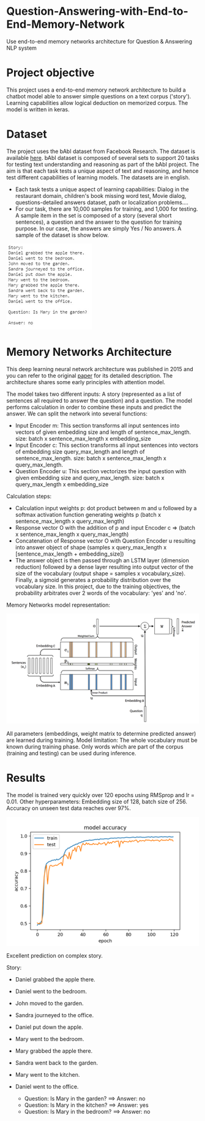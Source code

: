 # Question-Answering-with-End-to-End-Memory-Network
Use end-to-end memory networks architecture for Question &amp; Answering NLP system

# Project objective
This project uses a end-to-end memory network architecture to build a chatbot model able to answer simple questions on a text corpus ('story'). Learning capabilities allow logical deduction on memorized corpus. The model is written in keras.

# Dataset

The project uses the bAbI dataset from Facebook Research. The dataset is available [here](https://research.fb.com/downloads/babi/). bAbI dataset is composed of several sets to support 20 tasks for testing text understanding and reasoning as part of the bAbI project. The aim is that each task tests a unique aspect of text and reasoning, and hence test different capabilities of learning models. The datasets are in english.
- Each task tests a unique aspect of learning capabilities: Dialog in the restaurant domain, children's book missing word test, Movie dialog, questions-detailed answers dataset, path or localization problems....
- For our task, there are 10,000 samples for training, and 1,000 for testing. A sample item in the set is composed of a story (several short sentences), a question and the answer to the question for training purpose. In our case, the answers are simply Yes / No answers. A sample of the dataset is show below.

![](asset/sample.jpg)

# Memory Networks Architecture

This deep learning neural network architecture was published in 2015 and you can refer to the original [paper](https://arxiv.org/abs/1503.08895) for its detailed description. The architecture shares some early principles with attention model.

The model takes two different inputs: A story (represented as a list of sentences all required to answer the question) and a question. The model performs calculation in order to combine these inputs and predict the answer. We can split the network into several functions:
- Input Encoder m: This section transforms all input sentences into vectors of given embedding size and length of sentence_max_length. size: batch x sentence_max_length x embedding_size
- Input Encoder c: This section transforms all input sentences into vectors of embedding size query_max_length and length of sentence_max_length. size: batch x sentence_max_length x query_max_length.
- Question Encoder u: This section vectorizes the input question with given embedding size and query_max_length. size: batch x query_max_length x embedding_size

Calculation steps:
- Calculation input weights p: dot product between m and u followed by a softmax activation function generating weights p (batch x sentence_max_length x query_max_length)
- Response vector O with the addition of p and input Encoder c => (batch x sentence_max_length x query_max_length)
- Concatenation of Response vector O with Question Encoder u resulting into answer object of shape (samples x query_max_length x [sentence_max_length + embedding_size])
- The answer object is then passed through an LSTM layer (dimension reduction) followed by a dense layer resulting into output vector of the size of the vocabulary (output shape = samples x vocabulary_size). Finally, a sigmoid generates a probability distribution over the vocabulary size. In this project, due to the training objectives, the probability arbitrates over 2 words of the vocabulary: 'yes' and 'no'.

Memory Networks model representation:

![](asset/memory_networks.png)

All parameters (embeddings, weight matrix to determine predicted answer) are learned during training.
Model limitation: The whole vocabulary must be known during training phase. Only words which are part of the corpus (training and testing) can be used during inference. 

# Results

The model is trained very quickly over 120 epochs using RMSprop and lr = 0.01. Other hyperparameters: Embedding size of 128, batch size of 256. Accuracy on unseen test data reaches over 97%.

![](asset/accuracy.png)

Excellent prediction on complex story.

Story:
- Daniel grabbed the apple there.
- Daniel went to the bedroom.
- John moved to the garden.
- Sandra journeyed to the office.
- Daniel put down the apple.
- Mary went to the bedroom.
- Mary grabbed the apple there.
- Sandra went back to the garden.
- Mary went to the kitchen.
- Daniel went to the office.

  - Question: Is Mary in the garden?  ==> Answer: no
  - Question: Is Mary in the kitchen?  ==> Answer: yes
  - Question: Is Mary in the bedroom?  ==> Answer: no
